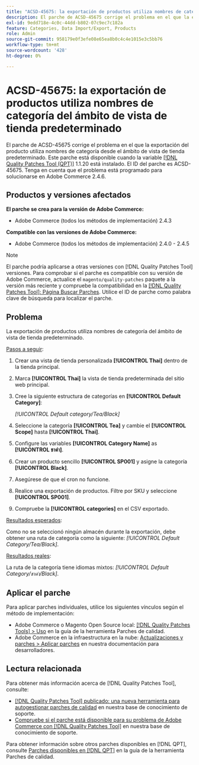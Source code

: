 ```yaml
---
title: "ACSD-45675: la exportación de productos utiliza nombres de categoría desde el ámbito de vista de tienda predeterminado"
description: El parche de ACSD-45675 corrige el problema en el que la exportación del producto utiliza nombres de categoría desde el ámbito de vista de tienda predeterminado. Este parche está disponible cuando está instalada la [Quality Patches Tool (QPT)](/help/announcements/adobe-commerce-announcements/magento-quality-patches-released-new-tool-to-self-serve-quality-patches.md) 1.1.20. El ID del parche es ACSD-45675. Tenga en cuenta que el problema está programado para solucionarse en Adobe Commerce 2.4.6.
exl-id: 9edd718e-4c0c-44dd-b802-07c9ec7c182a
feature: Categories, Data Import/Export, Products
role: Admin
source-git-commit: 958179e0f3efe08e65ea8b0c4c4e1015e3c5bb76
workflow-type: tm+mt
source-wordcount: '428'
ht-degree: 0%

---
```


# ACSD-45675: la exportación de productos utiliza nombres de categoría del ámbito de vista de tienda predeterminado

El parche de ACSD-45675 corrige el problema en el que la exportación del producto utiliza nombres de categoría desde el ámbito de vista de tienda predeterminado. Este parche está disponible cuando la variable [[!DNL Quality Patches Tool (QPT)]](/help/announcements/adobe-commerce-announcements/magento-quality-patches-released-new-tool-to-self-serve-quality-patches.md) 1.1.20 está instalado. El ID del parche es ACSD-45675. Tenga en cuenta que el problema está programado para solucionarse en Adobe Commerce 2.4.6.

## Productos y versiones afectados

**El parche se crea para la versión de Adobe Commerce:**

* Adobe Commerce (todos los métodos de implementación) 2.4.3

**Compatible con las versiones de Adobe Commerce:**

* Adobe Commerce (todos los métodos de implementación) 2.4.0 - 2.4.5

>[!NOTE]
>
>El parche podría aplicarse a otras versiones con [!DNL Quality Patches Tool] versiones. Para comprobar si el parche es compatible con su versión de Adobe Commerce, actualice el `magento/quality-patches` paquete a la versión más reciente y compruebe la compatibilidad en la [[!DNL Quality Patches Tool]: Página Buscar Parches](https://experienceleague.adobe.com/tools/commerce-quality-patches/index.html). Utilice el ID de parche como palabra clave de búsqueda para localizar el parche.

## Problema

La exportación de productos utiliza nombres de categoría del ámbito de vista de tienda predeterminado.

<u>Pasos a seguir</u>:

1. Crear una vista de tienda personalizada **[!UICONTROL Thai]** dentro de la tienda principal.
1. Marca **[!UICONTROL Thai]** la vista de tienda predeterminada del sitio web principal.
1. Cree la siguiente estructura de categorías en **[!UICONTROL Default Category]**:

   *[!UICONTROL Default category/Tea/Black]*

1. Seleccione la categoría **[!UICONTROL Tea]** y cambie el **[!UICONTROL Scope]** hasta **[!UICONTROL Thai]**.
1. Configure las variables **[!UICONTROL Category Name]** as **[!UICONTROL ชาดำ]**.
1. Crear un producto sencillo **[!UICONTROL SP001]** y asigne la categoría **[!UICONTROL Black]**.
1. Asegúrese de que el cron no funcione.
1. Realice una exportación de productos. Filtre por SKU y seleccione **[!UICONTROL SP001]**.
1. Compruebe la **[!UICONTROL categories]** en el CSV exportado.

<u>Resultados esperados</u>:

Como no se seleccionó ningún almacén durante la exportación, debe obtener una ruta de categoría como la siguiente: *[!UICONTROL Default Category/Tea/Black]*.

<u>Resultados reales</u>:

La ruta de la categoría tiene idiomas mixtos: *[!UICONTROL Default Category/ชาดำ/Black]*.

## Aplicar el parche

Para aplicar parches individuales, utilice los siguientes vínculos según el método de implementación:

* Adobe Commerce o Magento Open Source local: [[!DNL Quality Patches Tools] > Uso](https://experienceleague.adobe.com/docs/commerce-operations/tools/quality-patches-tool/usage.html) en la guía de la herramienta Parches de calidad.
* Adobe Commerce en la infraestructura en la nube: [Actualizaciones y parches > Aplicar parches](https://devdocs.magento.com/cloud/project/project-patch.html) en nuestra documentación para desarrolladores.

## Lectura relacionada

Para obtener más información acerca de [!DNL Quality Patches Tool], consulte:

* [[!DNL Quality Patches Tool] publicado: una nueva herramienta para autogestionar parches de calidad](/help/announcements/adobe-commerce-announcements/magento-quality-patches-released-new-tool-to-self-serve-quality-patches.md) en nuestra base de conocimiento de soporte.
* [Compruebe si el parche está disponible para su problema de Adobe Commerce con [!DNL Quality Patches Tool]](https://experienceleague.adobe.com/docs/commerce-knowledge-base/kb/support-tools/patches/check-patch-for-magento-issue-with-magento-quality-patches.html) en nuestra base de conocimiento de soporte.

Para obtener información sobre otros parches disponibles en [!DNL QPT], consulte [Parches disponibles en [!DNL QPT]](https://experienceleague.adobe.com/tools/commerce-quality-patches/index.html) en la guía de la herramienta Parches de calidad.
